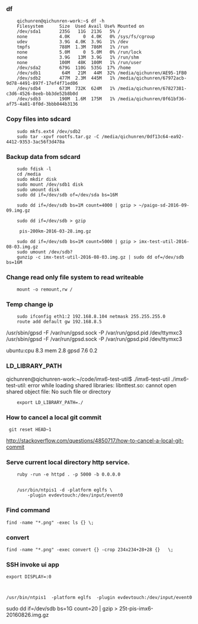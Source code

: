 
### df

		qichunren@qichunren-work:~$ df -h
		Filesystem      Size  Used Avail Use% Mounted on
		/dev/sda1       235G   11G  213G   5% /
		none            4.0K     0  4.0K   0% /sys/fs/cgroup
		udev            3.9G  4.0K  3.9G   1% /dev
		tmpfs           788M  1.3M  786M   1% /run
		none            5.0M     0  5.0M   0% /run/lock
		none            3.9G   13M  3.9G   1% /run/shm
		none            100M   48K  100M   1% /run/user
		/dev/sda2       679G  110G  535G  17% /home
		/dev/sdb1        64M   21M   44M  32% /media/qichunren/AE95-1FB0
		/dev/sdb2       477M  2.3M  445M   1% /media/qichunren/67972acb-9d78-4491-897f-17ef4f71ed06
		/dev/sdb4       673M  732K  624M   1% /media/qichunren/67827381-c3d6-4526-8eeb-bb3de52b8b0d
		/dev/sdb3       190M  1.6M  175M   1% /media/qichunren/0f61bf36-af75-4a81-8f0d-3bbb044b3136

### Copy files into sdcard

		sudo mkfs.ext4 /dev/sdb2
		sudo tar -xpvf rootfs.tar.gz -C /media/qichunren/0df13c64-ea92-4412-9353-3ac56f3d478a


### Backup data from sdcard


		sudo fdisk -l
		cd /media
		sudo mkdir disk
		sudo mount /dev/sdb1 disk
		sudo umount disk
		sudo dd if=/dev/sdb of=/dev/sda bs=16M

		sudo dd if=/dev/sdb bs=1M count=4000 | gzip > ~/paigo-sd-2016-09-09.img.gz

		sudo dd if=/dev/sdb > gzip

		 pis-200km-2016-03-28.img.gz

		sudo dd if=/dev/sdb bs=1M count=5000 | gzip > imx-test-util-2016-08-03.img.gz
		sudo umount /dev/sdb?
		gunzip -c imx-test-util-2016-08-03.img.gz | sudo dd of=/dev/sdb bs=16M	


### Change read only file system to read writeable

		mount -o remount,rw /		


### Temp change ip

		sudo ifconfig eth1:2 192.168.8.104 netmask 255.255.255.0 	
		route add default gw 192.168.8.5

/usr/sbin/gpsd -F /var/run/gpsd.sock -P /var/run/gpsd.pid /dev/ttymxc3		
/usr/sbin/gpsd -F /var/run/gpsd.sock -P /var/run/gpsd.pid /dev/ttymxc3

ubuntu:cpu 8.3 mem 2.8
       gpsd 7.6 0.2
		
			


### LD_LIBRARY_PATH

qichunren@qichunren-work:~/code/imx6-test-util$ ./imx6-test-util 
./imx6-test-util: error while loading shared libraries: libnttest.so: cannot open shared object file: No such file or directory

		export LD_LIBRARY_PATH=./		


### How to cancel a local git commit

   	 git reset HEAD~1	

http://stackoverflow.com/questions/4850717/how-to-cancel-a-local-git-commit   	 


### Serve current local directory http service.

        ruby -run -e httpd . -p 5000 -b 0.0.0.0
        
        
        /usr/bin/ntpis1 -d -platform eglfs \
            -plugin evdevtouch:/dev/input/event0


### Find command

	find -name "*.png" -exec ls {} \;



### convert

	find -name "*.png" -exec convert {} -crop 234x234+28+28 {}	 \;	

### SSH invoke ui app

	export DISPLAY=:0	
	
	
	
	/usr/bin/ntpis1  -platform eglfs  -plugin evdevtouch:/dev/input/event0
	
	
sudo dd if=/dev/sdb bs=1G count=20 | gzip > 25t-pis-imx6-20160826.img.gz